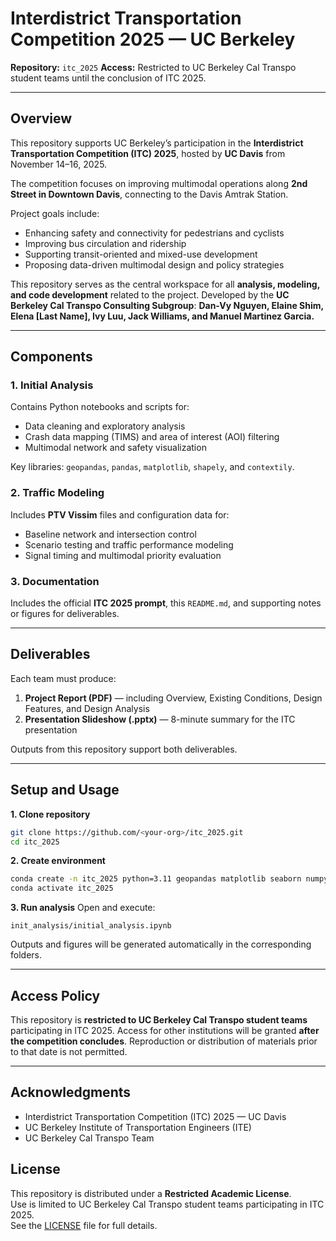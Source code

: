 # Interdistrict Transportation Competition 2025 — UC Berkeley

**Repository:** `itc_2025`
**Access:** Restricted to UC Berkeley Cal Transpo student teams until the conclusion of ITC 2025.

---

## Overview

This repository supports UC Berkeley’s participation in the **Interdistrict Transportation Competition (ITC) 2025**, hosted by **UC Davis** from November 14–16, 2025.

The competition focuses on improving multimodal operations along **2nd Street in Downtown Davis**, connecting to the Davis Amtrak Station.

Project goals include:

* Enhancing safety and connectivity for pedestrians and cyclists
* Improving bus circulation and ridership
* Supporting transit-oriented and mixed-use development
* Proposing data-driven multimodal design and policy strategies

This repository serves as the central workspace for all **analysis, modeling, and code development** related to the project.
Developed by the **UC Berkeley Cal Transpo Consulting Subgroup**:
**Dan-Vy Nguyen, Elaine Shim, Elena [Last Name], Ivy Luu, Jack Williams, and Manuel Martinez Garcia.**

---

## Components

### 1. Initial Analysis

Contains Python notebooks and scripts for:

* Data cleaning and exploratory analysis
* Crash data mapping (TIMS) and area of interest (AOI) filtering
* Multimodal network and safety visualization

Key libraries: `geopandas`, `pandas`, `matplotlib`, `shapely`, and `contextily`.

### 2. Traffic Modeling

Includes **PTV Vissim** files and configuration data for:

* Baseline network and intersection control
* Scenario testing and traffic performance modeling
* Signal timing and multimodal priority evaluation

### 3. Documentation

Includes the official **ITC 2025 prompt**, this `README.md`, and supporting notes or figures for deliverables.

---

## Deliverables

Each team must produce:

1. **Project Report (PDF)** — including Overview, Existing Conditions, Design Features, and Design Analysis
2. **Presentation Slideshow (.pptx)** — 8-minute summary for the ITC presentation

Outputs from this repository support both deliverables.

---

## Setup and Usage

**1. Clone repository**

```bash
git clone https://github.com/<your-org>/itc_2025.git
cd itc_2025
```

**2. Create environment**

```bash
conda create -n itc_2025 python=3.11 geopandas matplotlib seaborn numpy pandas shapely contextily
conda activate itc_2025
```

**3. Run analysis**
Open and execute:

```
init_analysis/initial_analysis.ipynb
```

Outputs and figures will be generated automatically in the corresponding folders.

---

## Access Policy

This repository is **restricted to UC Berkeley Cal Transpo student teams** participating in ITC 2025.
Access for other institutions will be granted **after the competition concludes**.
Reproduction or distribution of materials prior to that date is not permitted.

---

## Acknowledgments

* Interdistrict Transportation Competition (ITC) 2025 — UC Davis
* UC Berkeley Institute of Transportation Engineers (ITE)
* UC Berkeley Cal Transpo Team

## License

This repository is distributed under a **Restricted Academic License**.  
Use is limited to UC Berkeley Cal Transpo student teams participating in ITC 2025.  
See the [LICENSE](./LICENSE) file for full details.
